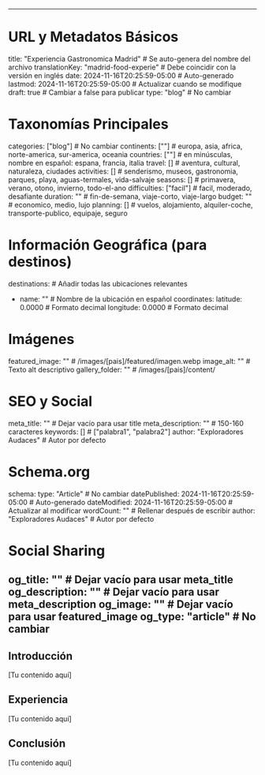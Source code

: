 
---
# URL y Metadatos Básicos
title: "Experiencia Gastronomica Madrid"        # Se auto-genera del nombre del archivo
translationKey: "madrid-food-experie"          # Debe coincidir con la versión en inglés
date: 2024-11-16T20:25:59-05:00                                  # Auto-generado
lastmod: 2024-11-16T20:25:59-05:00                              # Actualizar cuando se modifique
draft: true                                       # Cambiar a false para publicar
type: "blog"                                      # No cambiar

# Taxonomías Principales
categories: ["blog"]                              # No cambiar
continents: [""]                                  # europa, asia, africa, norte-america, sur-america, oceania
countries: [""]                                   # en minúsculas, nombre en español: espana, francia, italia
travel: []                                        # aventura, cultural, naturaleza, ciudades
activities: []                                    # senderismo, museos, gastronomia, parques, playa, aguas-termales, vida-salvaje
seasons: []                                       # primavera, verano, otono, invierno, todo-el-ano
difficulties: ["facil"]                           # facil, moderado, desafiante
duration: ""                                      # fin-de-semana, viaje-corto, viaje-largo
budget: ""                                        # economico, medio, lujo
planning: []                                      # vuelos, alojamiento, alquiler-coche, transporte-publico, equipaje, seguro

# Información Geográfica (para destinos)
destinations:                                     # Añadir todas las ubicaciones relevantes
  - name: ""                                      # Nombre de la ubicación en español
    coordinates:
      latitude: 0.0000                           # Formato decimal
      longitude: 0.0000                          # Formato decimal

# Imágenes
featured_image: ""                               # /images/[pais]/featured/imagen.webp
image_alt: ""                                    # Texto alt descriptivo
gallery_folder: ""                               # /images/[pais]/content/

# SEO y Social
meta_title: ""                                   # Dejar vacío para usar title
meta_description: ""                             # 150-160 caracteres
keywords: []                                     # ["palabra1", "palabra2"]
author: "Exploradores Audaces"                   # Autor por defecto

# Schema.org
schema:
  type: "Article"                                # No cambiar
  datePublished: 2024-11-16T20:25:59-05:00                     # Auto-generado
  dateModified: 2024-11-16T20:25:59-05:00                      # Actualizar al modificar
  wordCount: ""                                  # Rellenar después de escribir
  author: "Exploradores Audaces"                 # Autor por defecto

# Social Sharing
og_title: ""                                     # Dejar vacío para usar meta_title
og_description: ""                               # Dejar vacío para usar meta_description
og_image: ""                                     # Dejar vacío para usar featured_image
og_type: "article"                               # No cambiar
---

## Introducción

[Tu contenido aquí]

## Experiencia

[Tu contenido aquí]

## Conclusión

[Tu contenido aquí]